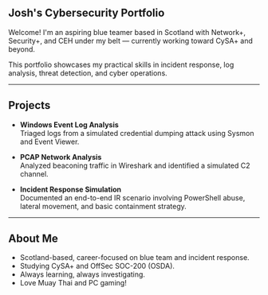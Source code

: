 ##  Josh's Cybersecurity Portfolio

Welcome! I'm an aspiring blue teamer based in Scotland with Network+, Security+, and CEH under my belt — currently working toward CySA+ and beyond.

This portfolio showcases my practical skills in incident response, log analysis, threat detection, and cyber operations.

---

##  Projects

- **Windows Event Log Analysis**  
  Triaged logs from a simulated credential dumping attack using Sysmon and Event Viewer.

- **PCAP Network Analysis**  
  Analyzed beaconing traffic in Wireshark and identified a simulated C2 channel.

- **Incident Response Simulation**  
  Documented an end-to-end IR scenario involving PowerShell abuse, lateral movement, and basic containment strategy.

---

##  About Me
- Scotland-based, career-focused on blue team and incident response.
- Studying CySA+ and OffSec SOC-200 (OSDA).
- Always learning, always investigating.
- Love Muay Thai and PC gaming!
